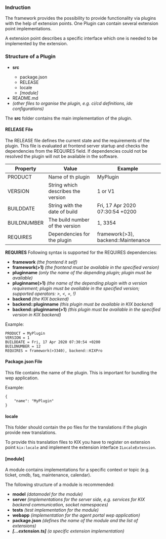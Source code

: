 ### Indruction
The framework provides the possibility to provide functionality via plugins with the help of extension points. One Plugin can contain several extension point implementations. 

A extension point describes a specific interface which one is needed to be implemented by the extension.

### Structure of a Plugin
<ul>
    <li><b>src</b></li>
        <ul>
            <li>package.json</li>
            <li>RELEASE</li>
            <li>locale</li>
            <li><i>[module]</i></li>            
        </ul>
    <li>README.md</li>
    <li><i>(other files to organise the plugin, e.g. ci/cd definitions, ide configurations)</i></li>
</ul>

The **src** folder contains the main implementation of the plugin.

#### RELEASE File
The RELEASE file defines the current state and the requirements of the plugin. This file is evaluated at frontend server startup and checks the dependencies from the REQUIRES field. If dependencies could not be resolved the plugin will not be available in the software.

| Property    | Value                              | Example                             |
| ----------- | ---------------------------------- | ----------------------------------- |
| PRODUCT     | Name of th plugin                  | MyPlugin                            |
| VERSION     | String which describes the version | 1 or V1                             |
| BUILDDATE   | String with the date of build      | Fri, 17 Apr 2020 07:30:54 +0200     |
| BUILDNUMBER | The build number of the version    | 1, 3354                             |
| REQUIRES    | Dependencies for the plugin        | framework(>3), backend::Maintenance |

**REQUIRES**
Following syntax is supported for the REQUIRES dependencies:
* **framework** *(the frontend it self)*
* **framework(>1)** *(the frontend must be available in the specified version)*
* **pluginname** *(only the name of the depending plugin; plugin must be available)*
* **pluginname(>1)** *(the name of the depending plugin with a version requirement; plugin must be available in the specified version; supported operators: >, <, =, !)*
* **backend** *(the KIX backend)*
* **backend::pluginname** *(this plugin must be available in KIX backend)*
* **backend::pluginname(>1)** *(this plugin must be available in the specified version in KIX backend)*

Example:
```
PRODUCT = MyPlugin
VERSION = 1
BUILDDATE = Fri, 17 Apr 2020 07:30:54 +0200
BUILDNUMBER = 12
REQUIRES = framework(>3340), backend::KIXPro
```

#### Package.json File
This file contains the name of the plugin. This is important for bundling the wep application.

Example:
```
{
    "name": "MyPlugin"
}
```

#### locale
This folder should contain the po files for the translations if the plugin provide new translations.

To provide this translation files to KIX you have to register on extension point `kix:locale` and implement the extension interface `ILocaleExtension`.

#### [module]
A module contains implementations for a specific context or topic (e.g. ticket, cmdb, faq, maintenance, calendar).

The following structure of a module is recommended:

* **model** *(datamodel for the module)*
* **server** *(implementations for the server side, e.g. services for KIX backend communication, socket namespaces)*
* **tests** *(test implementation for the module)*
* **webapp** *(implementation for the agent portal wep application)*
* **package.json** *(defines the name of the module and the list of extensions)*
* ***[...extension.ts]*** *(a specific extension implementation)*